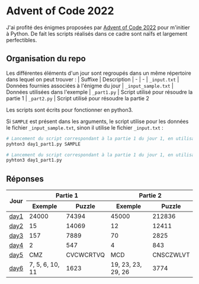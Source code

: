 # Advent of Code 2022

J'ai profité des énigmes proposées par [Advent of Code 2022](https://adventofcode.com/2022) pour m'initier à Python. De fait les scripts réalisés dans ce cadre sont naïfs et largement perfectibles.


## Organisation du repo

Les différentes éléments d'un jour sont regroupés dans un même répertoire dans lequel on peut trouver :
| Suffixe | Description
| - | -
| `_input.txt`        | Données fournies associées à l'énigme du jour
| `_input_sample.txt` | Données utilisées dans l'exemple
| `_part1.py`         | Script utilisé pour résoudre la partie 1
| `_part2.py`         | Script utilisé pour résoudre la partie 2

Les scripts sont écrits pour fonctionner en python3.

Si `SAMPLE` est présent dans les arguments, le script utilise pour les données le fichier `_input_sample.txt`, sinon il utilise le fichier `_input.txt` :
```bash
# Lancement du script correspondant à la partie 1 du jour 1, en utilisant les données de l'exemple (i.e. day1_input_sample.txt)
pyhton3 day1_part1.py SAMPLE

# Lancement du script correspondant à la partie 1 du jour 1, en utilisant les données de l'énigme à résoudre (i.e. day1_input.txt)
pyhton3 day1_part1.py
```


## Réponses

<table>
 <thead>
    <tr><th rowspan=2>Jour</th><th colspan=2 center>Partie 1</th><th colspan=2>Partie 2</th></tr>
    <tr><th>Exemple</th><th>Puzzle</th><th>Exemple</th><th>Puzzle</th></tr>
 </thead>
    <tr><td><a href="day1">day1</a></td><td>24000</td><td>74394</td><td>45000</td><td>212836</td></tr>
    <tr><td><a href="day2">day2</a></td><td>15</td><td>14069</td><td>12</td><td>12411</td></tr>
    <tr><td><a href="day3">day3</a></td><td>157</td><td>7889</td><td>70</td><td>2825</td></tr>
    <tr><td><a href="day4">day4</a></td><td>2</td><td>547</td><td>4</td><td>843</td></tr>
    <tr><td><a href="day5">day5</a></td><td>CMZ</td><td>CVCWCRTVQ</td><td>MCD</td><td>CNSCZWLVT</td></tr>
    <tr><td><a href="day6">day6</a></td><td>7, 5, 6, 10, 11</td><td>1623</td><td>19, 23, 23, 29, 26</td><td>3774</td></tr>
 <tbody>
</table>

